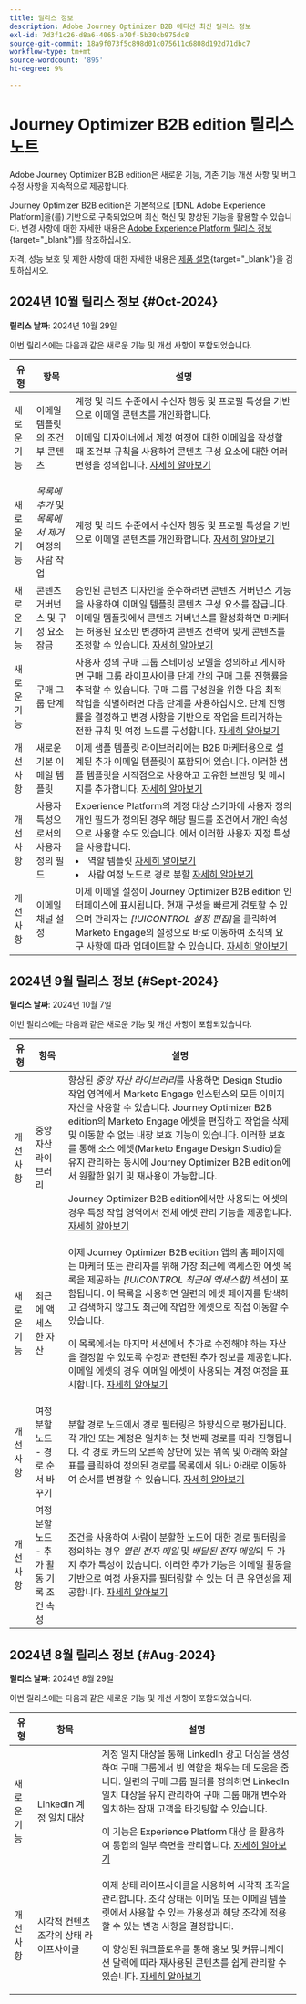 ```yaml
---
title: 릴리스 정보
description: Adobe Journey Optimizer B2B 에디션 최신 릴리스 정보
exl-id: 7d3f1c26-d8a6-4065-a70f-5b30cb975dc8
source-git-commit: 18a9f073f5c898d01c075611c6808d192d71dbc7
workflow-type: tm+mt
source-wordcount: '895'
ht-degree: 9%

---
```


# Journey Optimizer B2B edition 릴리스 노트

Adobe Journey Optimizer B2B edition은 새로운 기능, 기존 기능 개선 사항 및 버그 수정 사항을 지속적으로 제공합니다.

Journey Optimizer B2B edition은 기본적으로 [!DNL Adobe Experience Platform]을(를) 기반으로 구축되었으며 최신 혁신 및 향상된 기능을 활용할 수 있습니다. 변경 사항에 대한 자세한 내용은 [Adobe Experience Platform 릴리스 정보](https://experienceleague.adobe.com/ko/docs/experience-platform/release-notes/latest){target="_blank"}를 참조하십시오.

자격, 성능 보호 및 제한 사항에 대한 자세한 내용은 [제품 설명](https://helpx.adobe.com/legal/product-descriptions/adobe-journey-optimizer-b2b.html){target="_blank"}을 검토하십시오.

## 2024년 10월 릴리스 정보 {#Oct-2024}

**릴리스 날짜**: 2024년 10월 29일

이번 릴리스에는 다음과 같은 새로운 기능 및 개선 사항이 포함되었습니다.

| 유형 | 항목 | 설명 |
| ---- | ---- | ----------- |
| 새로운 기능 | 이메일 템플릿의 조건부 콘텐츠 | 계정 및 리드 수준에서 수신자 행동 및 프로필 특성을 기반으로 이메일 콘텐츠를 개인화합니다. <p>이메일 디자이너에서 계정 여정에 대한 이메일을 작성할 때 조건부 규칙을 사용하여 콘텐츠 구성 요소에 대한 여러 변형을 정의합니다. <a href="../content/conditional-content.md">자세히 알아보기</a> |
| 새로운 기능 | _목록에 추가_ 및 _목록에서 제거_&#x200B;여정의 사람 작업 | 계정 및 리드 수준에서 수신자 행동 및 프로필 특성을 기반으로 이메일 콘텐츠를 개인화합니다. <a href="../journeys/journey-nodes.md#action-nodes">자세히 알아보기</a> |
| 새로운 기능 | 콘텐츠 거버넌스 및 구성 요소 잠금 | 승인된 콘텐츠 디자인을 준수하려면 콘텐츠 거버넌스 기능을 사용하여 이메일 템플릿 콘텐츠 구성 요소를 잠급니다. 이메일 템플릿에서 콘텐츠 거버넌스를 활성화하면 마케터는 허용된 요소만 변경하여 콘텐츠 전략에 맞게 콘텐츠를 조정할 수 있습니다. <a href="../content/template-content-governance.md">자세히 알아보기</a> |
| 새로운 기능 | 구매 그룹 단계 | 사용자 정의 구매 그룹 스테이징 모델을 정의하고 게시하면 구매 그룹 라이프사이클 단계 간의 구매 그룹 진행률을 추적할 수 있습니다. 구매 그룹 구성원을 위한 다음 최적 작업을 식별하려면 다음 단계를 사용하십시오. 단계 진행률을 결정하고 변경 사항을 기반으로 작업을 트리거하는 전환 규칙 및 여정 노드를 구성합니다. <a href="../buying-groups/buying-group-stages.md">자세히 알아보기</a> |
| 개선 사항 | 새로운 기본 이메일 템플릿 | 이제 샘플 템플릿 라이브러리에는 B2B 마케터용으로 설계된 추가 이메일 템플릿이 포함되어 있습니다. 이러한 샘플 템플릿을 시작점으로 사용하고 고유한 브랜딩 및 메시지를 추가합니다. <a href="../content/email-templates.md#select-a-design-template">자세히 알아보기</a> |
| 개선 사항 | 사용자 특성으로서의 사용자 정의 필드 | Experience Platform의 계정 대상 스키마에 사용자 정의 개인 필드가 정의된 경우 해당 필드를 조건에서 개인 속성으로 사용할 수도 있습니다. 에서 이러한 사용자 지정 특성을 사용합니다. <li>역할 템플릿 <a href="../buying-groups/buying-groups-role-templates.md#add-the-template-roles">자세히 알아보기</a></li><li>사람 여정 노드로 경로 분할 <a href="../journeys/journey-nodes.md#add-a-split-path-by-people-node">자세히 알아보기</a></li> |
| 개선 사항 | 이메일 채널 설정 | 이제 이메일 설정이 Journey Optimizer B2B edition 인터페이스에 표시됩니다. 현재 구성을 빠르게 검토할 수 있으며 관리자는 _[!UICONTROL 설정 편집]_&#x200B;을 클릭하여 Marketo Engage의 설정으로 바로 이동하여 조직의 요구 사항에 따라 업데이트할 수 있습니다. <a href="../admin/configure-channels-emails.md">자세히 알아보기</a> |

## 2024년 9월 릴리스 정보 {#Sept-2024}

**릴리스 날짜**: 2024년 10월 7일

이번 릴리스에는 다음과 같은 새로운 기능 및 개선 사항이 포함되었습니다.

| 유형 | 항목 | 설명 |
| ---- | ---- | ----------- |
| 개선 사항 | 중앙 자산 라이브러리 | 향상된 _중앙 자산 라이브러리_&#x200B;를 사용하면 Design Studio 작업 영역에서 Marketo Engage 인스턴스의 모든 이미지 자산을 사용할 수 있습니다. Journey Optimizer B2B edition의 Marketo Engage 에셋을 편집하고 작업을 삭제 및 이동할 수 없는 내장 보호 기능이 있습니다. 이러한 보호를 통해 소스 에셋(Marketo Engage Design Studio)을 유지 관리하는 동시에 Journey Optimizer B2B edition에서 원활한 읽기 및 재사용이 가능합니다.<p>Journey Optimizer B2B edition에서만 사용되는 에셋의 경우 특정 작업 영역에서 전체 에셋 관리 기능을 제공합니다. <a href="../content/marketo-engage-design-studio.md">자세히 알아보기</a> |
| 새로운 기능 | 최근에 액세스한 자산 | 이제 Journey Optimizer B2B edition 앱의 홈 페이지에는 마케터 또는 관리자를 위해 가장 최근에 액세스한 에셋 목록을 제공하는 _[!UICONTROL 최근에 액세스함]_ 섹션이 포함됩니다. 이 목록을 사용하면 일련의 에셋 페이지를 탐색하고 검색하지 않고도 최근에 작업한 에셋으로 직접 이동할 수 있습니다. <p>이 목록에서는 마지막 세션에서 추가로 수정해야 하는 자산을 결정할 수 있도록 수정과 관련된 추가 정보를 제공합니다. 이메일 에셋의 경우 이메일 에셋이 사용되는 계정 여정을 표시합니다. <a href="../home-page.md">자세히 알아보기</a> |
| 개선 사항 | 여정 분할 노드 - 경로 순서 바꾸기 | 분할 경로 노드에서 경로 필터링은 하향식으로 평가됩니다. 각 개인 또는 계정은 일치하는 첫 번째 경로를 따라 진행됩니다. 각 경로 카드의 오른쪽 상단에 있는 위쪽 및 아래쪽 화살표를 클릭하여 정의된 경로를 목록에서 위나 아래로 이동하여 순서를 변경할 수 있습니다. <a href="../journeys/journey-nodes.md#split-paths">자세히 알아보기</a> |
| 개선 사항 | 여정 분할 노드 - 추가 활동 기록 조건 속성 | 조건을 사용하여 사람이 분할한 노드에 대한 경로 필터링을 정의하는 경우 _열린 전자 메일_ 및 _배달된 전자 메일_&#x200B;의 두 가지 추가 특성이 있습니다. 이러한 추가 기능은 이메일 활동을 기반으로 여정 사용자를 필터링할 수 있는 더 큰 유연성을 제공합니다. <a href="../journeys/journey-nodes.md#split-paths">자세히 알아보기</a> |

## 2024년 8월 릴리스 정보 {#Aug-2024}

**릴리스 날짜**: 2024년 8월 29일

이번 릴리스에는 다음과 같은 새로운 기능 및 개선 사항이 포함되었습니다.

| 유형 | 항목 | 설명 |
| ---- | ---- | ----------- |
| 새로운 기능 | LinkedIn 계정 일치 대상 | 계정 일치 대상을 통해 LinkedIn 광고 대상을 생성하여 구매 그룹에서 빈 역할을 채우는 데 도움을 줍니다. 일련의 구매 그룹 필터를 정의하면 LinkedIn 일치 대상을 유지 관리하여 구매 그룹 매개 변수와 일치하는 잠재 고객을 타깃팅할 수 있습니다. <p>이 기능은 Experience Platform 대상 을 활용하여 통합의 일부 측면을 관리합니다. <a href="../data/linkedin-account-matched-audiences.md">자세히 알아보기</a> |
| 개선 사항 | 시각적 컨텐츠 조각의 상태 라이프사이클 | 이제 상태 라이프사이클을 사용하여 시각적 조각을 관리합니다. 조각 상태는 이메일 또는 이메일 템플릿에서 사용할 수 있는 가용성과 해당 조각에 적용할 수 있는 변경 사항을 결정합니다. <p>이 향상된 워크플로우를 통해 홍보 및 커뮤니케이션 달력에 따라 재사용된 콘텐츠를 쉽게 관리할 수 있습니다. <a href="../content/fragments.md#fragment-status-and-lifecycle">자세히 알아보기</a> |
